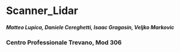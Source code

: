 # Scanner_Lidar
##### Matteo Lupica, Daniele Cereghetti, Isaac Gragasin, Veljko Markovic
### Centro Professionale Trevano, Mod 306
